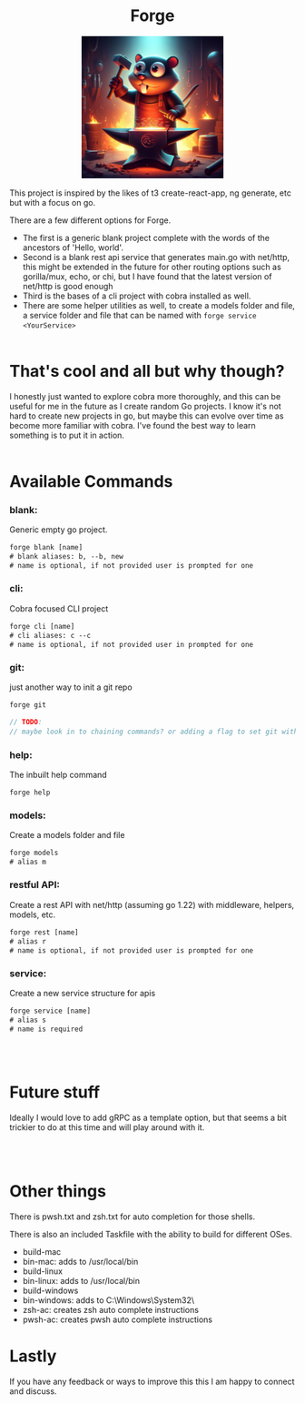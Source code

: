  <div style="text-align: center">
  <h1>Forge</h1>
 </div>

 <div style="text-align: center">
<img src="forge.png" height="250" width="250">
 </div>

This project is inspired by the likes of t3 create-react-app, ng generate, etc but with a focus on go.

There are a few different options for Forge.
- The first is a generic blank project complete with the words of the ancestors of 'Hello, world'.
- Second is a blank rest api service that generates main.go with net/http, this might be extended in the future for other routing options such as gorilla/mux, echo, or chi, but I have found that the latest version of net/http is good enough
- Third is the bases of a cli project with cobra installed as well.
- There are some helper utilities as well, to create a models folder and file, a service folder and file that can be named with `forge service <YourService>`
<br><br>

# That's cool and all but why though?
I honestly just wanted to explore cobra more thoroughly, and this can be useful for me in the future as I create random Go projects. I know it's not hard to create new projects in go, but maybe this can evolve over time as become more familiar with cobra. I've found the best way to learn something is to put it in action.
<br><br>

# Available Commands
### blank: 
Generic empty go project.
```shell 
forge blank [name]
# blank aliases: b, --b, new 
# name is optional, if not provided user is prompted for one
```
### cli:
Cobra focused CLI project
``` shell
forge cli [name]
# cli aliases: c --c
# name is optional, if not provided user in prompted for one
```
### git: 
just another way to init a git repo
``` shell
forge git
```
 ``` go 
 // TODO:
 // maybe look in to chaining commands? or adding a flag to set git with -g)
 ```
### help: 
The inbuilt help command
``` shell
forge help
```
### models: 
Create a models folder and file
```shell
forge models
# alias m
```
### restful API: 
Create a rest API with net/http (assuming go 1.22) with middleware, helpers, models, etc.
```shell
forge rest [name]
# alias r
# name is optional, if not provided user is prompted for one
```

### service: 
Create a new service structure for apis
```shell
forge service [name]
# alias s
# name is required
```
<br><br>

# Future stuff
Ideally I would love to add gRPC as a template option, but that seems a bit trickier to do at this time and will play around with it.

<br><br>

# Other things
There is pwsh.txt and zsh.txt for auto completion for those shells.   

There is also an included Taskfile with the ability to build for different OSes.
- build-mac
- bin-mac: adds to /usr/local/bin
- build-linux
- bin-linux: adds to /usr/local/bin
- build-windows
- bin-windows: adds to C:\Windows\System32\
- zsh-ac: creates zsh auto complete instructions
- pwsh-ac: creates pwsh auto complete instructions

# Lastly
If you have any feedback or ways to improve this this I am happy to connect and discuss.